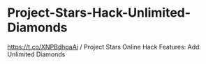 # Project-Stars-Hack-Unlimited-Diamonds
https://t.co/XNPBdhpaAi / Project Stars Online Hack Features: Add Unlimited Diamonds
